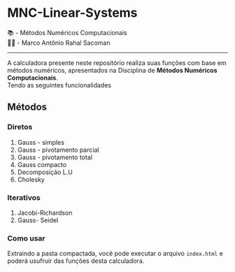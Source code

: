 # MNC-Linear-Systems

📚 - Métodos Numéricos Computacionais  
👨‍🏫 - Marco Antônio Rahal Sacoman

---
A calculadora presente neste repositório realiza suas funções com base em métodos numéricos, apresentados na Disciplina de **Métodos Numéricos Computacionais**.  
Tendo as seguintes funcionalidades


## Métodos

### Diretos 

1. Gauss - simples
2. Gauss - pivotamento parcial
3. Gauss - pivotamento total
4. Gauss compacto
5. Decomposição L.U
6. Cholesky

###  Iterativos

1. Jacobi-Richardson
2. Gauss- Seidel

### Como usar

Extraindo a pasta compactada, você pode executar o arquivo `index.html` e poderá usufruir das funções desta calculadora.